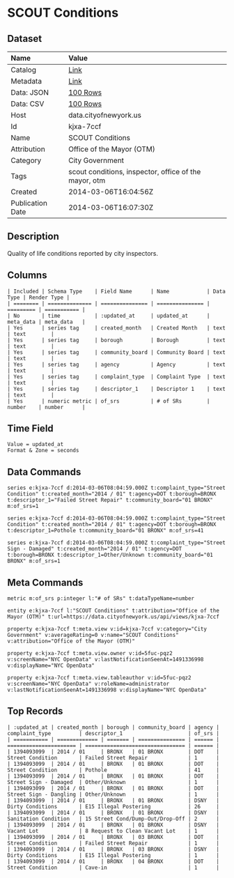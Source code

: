 # SCOUT Conditions

## Dataset

| Name | Value |
| :--- | :---- |
| Catalog | [Link](https://catalog.data.gov/dataset/scout-conditions-98b9c) |
| Metadata | [Link](https://data.cityofnewyork.us/api/views/kjxa-7ccf) |
| Data: JSON | [100 Rows](https://data.cityofnewyork.us/api/views/kjxa-7ccf/rows.json?max_rows=100) |
| Data: CSV | [100 Rows](https://data.cityofnewyork.us/api/views/kjxa-7ccf/rows.csv?max_rows=100) |
| Host | data.cityofnewyork.us |
| Id | kjxa-7ccf |
| Name | SCOUT Conditions |
| Attribution | Office of the Mayor (OTM) |
| Category | City Government |
| Tags | scout conditions, inspector, office of the mayor, otm |
| Created | 2014-03-06T16:04:56Z |
| Publication Date | 2014-03-06T16:07:30Z |

## Description

Quality of life conditions reported by city inspectors.

## Columns

```ls
| Included | Schema Type    | Field Name      | Name            | Data Type | Render Type |
| ======== | ============== | =============== | =============== | ========= | =========== |
| No       | time           | :updated_at     | updated_at      | meta_data | meta_data   |
| Yes      | series tag     | created_month   | Created Month   | text      | text        |
| Yes      | series tag     | borough         | Borough         | text      | text        |
| Yes      | series tag     | community_board | Community Board | text      | text        |
| Yes      | series tag     | agency          | Agency          | text      | text        |
| Yes      | series tag     | complaint_type  | Complaint Type  | text      | text        |
| Yes      | series tag     | descriptor_1    | Descriptor 1    | text      | text        |
| Yes      | numeric metric | of_srs          | # of SRs        | number    | number      |
```

## Time Field

```ls
Value = updated_at
Format & Zone = seconds
```

## Data Commands

```ls
series e:kjxa-7ccf d:2014-03-06T08:04:59.000Z t:complaint_type="Street Condition" t:created_month="2014 / 01" t:agency=DOT t:borough=BRONX t:descriptor_1="Failed Street Repair" t:community_board="01 BRONX" m:of_srs=1

series e:kjxa-7ccf d:2014-03-06T08:04:59.000Z t:complaint_type="Street Condition" t:created_month="2014 / 01" t:agency=DOT t:borough=BRONX t:descriptor_1=Pothole t:community_board="01 BRONX" m:of_srs=41

series e:kjxa-7ccf d:2014-03-06T08:04:59.000Z t:complaint_type="Street Sign - Damaged" t:created_month="2014 / 01" t:agency=DOT t:borough=BRONX t:descriptor_1=Other/Unknown t:community_board="01 BRONX" m:of_srs=1
```

## Meta Commands

```ls
metric m:of_srs p:integer l:"# of SRs" t:dataTypeName=number

entity e:kjxa-7ccf l:"SCOUT Conditions" t:attribution="Office of the Mayor (OTM)" t:url=https://data.cityofnewyork.us/api/views/kjxa-7ccf

property e:kjxa-7ccf t:meta.view v:id=kjxa-7ccf v:category="City Government" v:averageRating=0 v:name="SCOUT Conditions" v:attribution="Office of the Mayor (OTM)"

property e:kjxa-7ccf t:meta.view.owner v:id=5fuc-pqz2 v:screenName="NYC OpenData" v:lastNotificationSeenAt=1491336998 v:displayName="NYC OpenData"

property e:kjxa-7ccf t:meta.view.tableauthor v:id=5fuc-pqz2 v:screenName="NYC OpenData" v:roleName=administrator v:lastNotificationSeenAt=1491336998 v:displayName="NYC OpenData"
```

## Top Records

```ls
| :updated_at | created_month | borough | community_board | agency | complaint_type         | descriptor_1                     | of_srs | 
| =========== | ============= | ======= | =============== | ====== | ====================== | ================================ | ====== | 
| 1394093099  | 2014 / 01     | BRONX   | 01 BRONX        | DOT    | Street Condition       | Failed Street Repair             | 1      | 
| 1394093099  | 2014 / 01     | BRONX   | 01 BRONX        | DOT    | Street Condition       | Pothole                          | 41     | 
| 1394093099  | 2014 / 01     | BRONX   | 01 BRONX        | DOT    | Street Sign - Damaged  | Other/Unknown                    | 1      | 
| 1394093099  | 2014 / 01     | BRONX   | 01 BRONX        | DOT    | Street Sign - Dangling | Other/Unknown                    | 1      | 
| 1394093099  | 2014 / 01     | BRONX   | 01 BRONX        | DSNY   | Dirty Conditions       | E15 Illegal Postering            | 26     | 
| 1394093099  | 2014 / 01     | BRONX   | 01 BRONX        | DSNY   | Sanitation Condition   | 15 Street Cond/Dump-Out/Drop-Off | 2      | 
| 1394093099  | 2014 / 01     | BRONX   | 01 BRONX        | DSNY   | Vacant Lot             | 8 Request to Clean Vacant Lot    | 1      | 
| 1394093099  | 2014 / 01     | BRONX   | 03 BRONX        | DOT    | Street Condition       | Failed Street Repair             | 1      | 
| 1394093099  | 2014 / 01     | BRONX   | 03 BRONX        | DSNY   | Dirty Conditions       | E15 Illegal Postering            | 1      | 
| 1394093099  | 2014 / 01     | BRONX   | 04 BRONX        | DOT    | Street Condition       | Cave-in                          | 1      | 
```